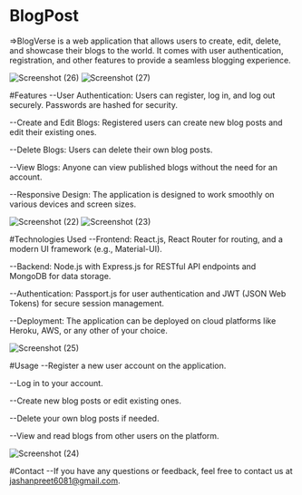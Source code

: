 # BlogPost

=>BlogVerse is a web application that allows users to create, edit, delete, and showcase their blogs to the world. It comes with user authentication, registration, and other features to provide a seamless blogging experience.

![Screenshot (26)](https://github.com/SinghJashanpreet/BlogVerse/assets/87263916/d90c0180-b1f7-4aec-9865-1c28c24d9f8b)
![Screenshot (27)](https://github.com/SinghJashanpreet/BlogVerse/assets/87263916/d19166a7-8650-41f7-95fd-cc3e4fc4a51b)

#Features
--User Authentication: Users can register, log in, and log out securely. Passwords are hashed for security.

--Create and Edit Blogs: Registered users can create new blog posts and edit their existing ones.

--Delete Blogs: Users can delete their own blog posts.

--View Blogs: Anyone can view published blogs without the need for an account.

--Responsive Design: The application is designed to work smoothly on various devices and screen sizes.

![Screenshot (22)](https://github.com/SinghJashanpreet/BlogVerse/assets/87263916/2c794984-844e-4384-8efd-7275ac81f80e)
![Screenshot (23)](https://github.com/SinghJashanpreet/BlogVerse/assets/87263916/f75452f6-4b7a-488a-aadc-76571a799624)


#Technologies Used
--Frontend: React.js, React Router for routing, and a modern UI framework (e.g., Material-UI).

--Backend: Node.js with Express.js for RESTful API endpoints and MongoDB for data storage.

--Authentication: Passport.js for user authentication and JWT (JSON Web Tokens) for secure session management.

--Deployment: The application can be deployed on cloud platforms like Heroku, AWS, or any other of your choice.


![Screenshot (25)](https://github.com/SinghJashanpreet/BlogVerse/assets/87263916/0a9b7f9d-ff9e-4a4c-b7bf-da69a238fbee)

#Usage
--Register a new user account on the application.

--Log in to your account.

--Create new blog posts or edit existing ones.

--Delete your own blog posts if needed.

--View and read blogs from other users on the platform.

![Screenshot (24)](https://github.com/SinghJashanpreet/BlogVerse/assets/87263916/0069cb9a-a096-435f-bed3-f90f45f629e0)

#Contact
--If you have any questions or feedback, feel free to contact us at jashanpreet6081@gmail.com.

